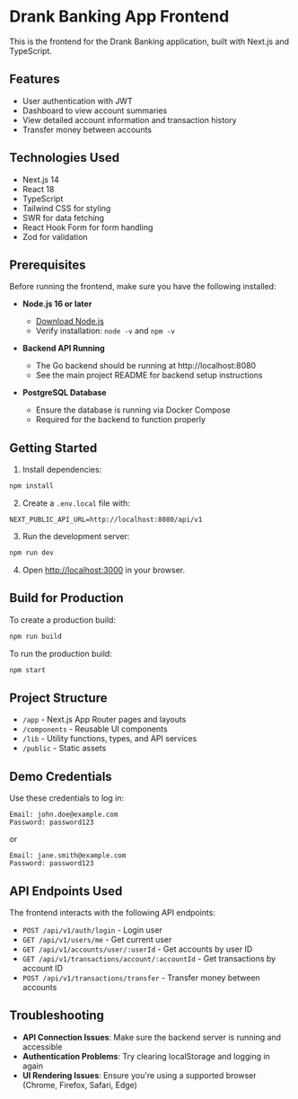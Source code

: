 # Drank Banking App Frontend

This is the frontend for the Drank Banking application, built with Next.js and TypeScript.

## Features

- User authentication with JWT
- Dashboard to view account summaries
- View detailed account information and transaction history
- Transfer money between accounts

## Technologies Used

- Next.js 14
- React 18
- TypeScript
- Tailwind CSS for styling
- SWR for data fetching
- React Hook Form for form handling
- Zod for validation

## Prerequisites

Before running the frontend, make sure you have the following installed:

- **Node.js 16 or later**
  - [Download Node.js](https://nodejs.org/)
  - Verify installation: `node -v` and `npm -v`

- **Backend API Running**
  - The Go backend should be running at http://localhost:8080
  - See the main project README for backend setup instructions

- **PostgreSQL Database**
  - Ensure the database is running via Docker Compose
  - Required for the backend to function properly

## Getting Started

1. Install dependencies:
```bash
npm install
```

2. Create a `.env.local` file with:
```
NEXT_PUBLIC_API_URL=http://localhost:8080/api/v1
```

3. Run the development server:
```bash
npm run dev
```

4. Open [http://localhost:3000](http://localhost:3000) in your browser.

## Build for Production

To create a production build:

```bash
npm run build
```

To run the production build:

```bash
npm start
```

## Project Structure

- `/app` - Next.js App Router pages and layouts
- `/components` - Reusable UI components
- `/lib` - Utility functions, types, and API services
- `/public` - Static assets

## Demo Credentials

Use these credentials to log in:

```
Email: john.doe@example.com
Password: password123
```

or

```
Email: jane.smith@example.com
Password: password123
```

## API Endpoints Used

The frontend interacts with the following API endpoints:

- `POST /api/v1/auth/login` - Login user
- `GET /api/v1/users/me` - Get current user
- `GET /api/v1/accounts/user/:userId` - Get accounts by user ID
- `GET /api/v1/transactions/account/:accountId` - Get transactions by account ID
- `POST /api/v1/transactions/transfer` - Transfer money between accounts

## Troubleshooting

- **API Connection Issues**: Make sure the backend server is running and accessible
- **Authentication Problems**: Try clearing localStorage and logging in again
- **UI Rendering Issues**: Ensure you're using a supported browser (Chrome, Firefox, Safari, Edge)
